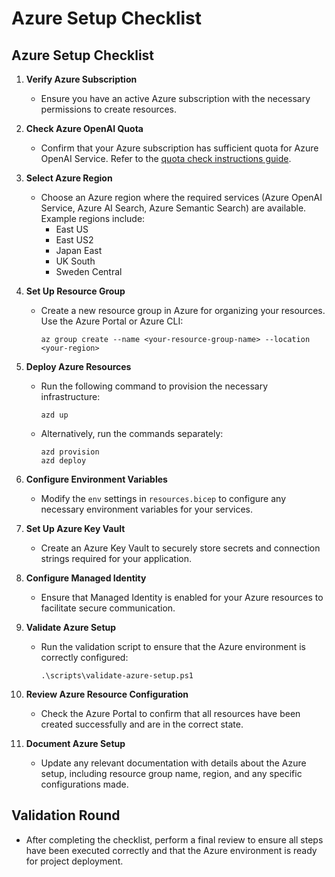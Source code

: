 # Azure Setup Checklist

## Azure Setup Checklist

1. **Verify Azure Subscription**
   - Ensure you have an active Azure subscription with the necessary permissions to create resources.

2. **Check Azure OpenAI Quota**
   - Confirm that your Azure subscription has sufficient quota for Azure OpenAI Service. Refer to the [quota check instructions guide](../documentation/quota_check.md).

3. **Select Azure Region**
   - Choose an Azure region where the required services (Azure OpenAI Service, Azure AI Search, Azure Semantic Search) are available. Example regions include:
     - East US
     - East US2
     - Japan East
     - UK South
     - Sweden Central

4. **Set Up Resource Group**
   - Create a new resource group in Azure for organizing your resources. Use the Azure Portal or Azure CLI:
     ```
     az group create --name <your-resource-group-name> --location <your-region>
     ```

5. **Deploy Azure Resources**
   - Run the following command to provision the necessary infrastructure:
     ```
     azd up
     ```
   - Alternatively, run the commands separately:
     ```
     azd provision
     azd deploy
     ```

6. **Configure Environment Variables**
   - Modify the `env` settings in `resources.bicep` to configure any necessary environment variables for your services.

7. **Set Up Azure Key Vault**
   - Create an Azure Key Vault to securely store secrets and connection strings required for your application.

8. **Configure Managed Identity**
   - Ensure that Managed Identity is enabled for your Azure resources to facilitate secure communication.

9. **Validate Azure Setup**
   - Run the validation script to ensure that the Azure environment is correctly configured:
     ```
     .\scripts\validate-azure-setup.ps1
     ```

10. **Review Azure Resource Configuration**
    - Check the Azure Portal to confirm that all resources have been created successfully and are in the correct state.

11. **Document Azure Setup**
    - Update any relevant documentation with details about the Azure setup, including resource group name, region, and any specific configurations made.

## Validation Round
- After completing the checklist, perform a final review to ensure all steps have been executed correctly and that the Azure environment is ready for project deployment.